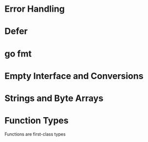 # Error Handling
# Defer
# go fmt
# Empty Interface and Conversions
# Strings and Byte Arrays
# Function Types
Functions are first-class types
